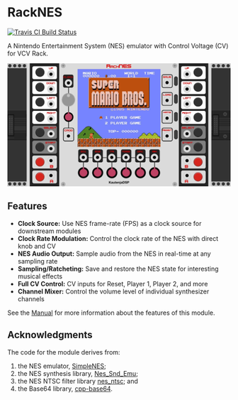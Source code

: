 # RackNES

[![Travis CI Build Status][BuildStatus]][BuildServer]

[BuildStatus]:  https://travis-ci.org/Kautenja/RackNES.svg?branch=master
[BuildServer]:  https://travis-ci.org/Kautenja/RackNES

A Nintendo Entertainment System (NES) emulator with Control Voltage (CV) for VCV Rack.

<p align="center">
<img alt="RackNES" src="img/RackNES.jpg">
</p>

## Features

- **Clock Source:** Use NES frame-rate (FPS) as a clock source for downstream modules
- **Clock Rate Modulation:** Control the clock rate of the NES with direct knob and CV
- **NES Audio Output:** Sample audio from the NES in real-time at any sampling rate
- **Sampling/Ratcheting:** Save and restore the NES state for interesting musical effects
- **Full CV Control:** CV inputs for Reset, Player 1, Player 2, and more
- **Channel Mixer:** Control the volume level of individual synthesizer channels

See the [Manual](manual/RackNES.pdf) for more
information about the features of this module.

## Acknowledgments

The code for the module derives from:

1. the NES emulator, [SimpleNES](https://github.com/amhndu/SimpleNES);
2. the NES synthesis library, [Nes_Snd_Emu](https://www.slack.net/~ant/libs/audio.html#Nes_Snd_Emu); 
3. the NES NTSC filter library [nes_ntsc](http://slack.net/~ant/libs/ntsc.html#nes_ntsc); and
3. the Base64 library, [cpp-base64](https://github.com/ReneNyffenegger/cpp-base64).
